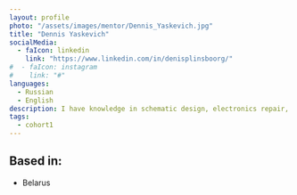 ```yaml
---
layout: profile
photo: "/assets/images/mentor/Dennis_Yaskevich.jpg"
title: "Dennis Yaskevich"
socialMedia:
  - faIcon: linkedin
    link: "https://www.linkedin.com/in/denisplinsboorg/"
#  - faIcon: instagram
#    link: "#"
languages:
  - Russian
  - English
description: I have knowledge in schematic design, electronics repair, SPICE simulation, GitHub open source apps user.
tags:
  - cohort1
---
```


## Based in:
- Belarus